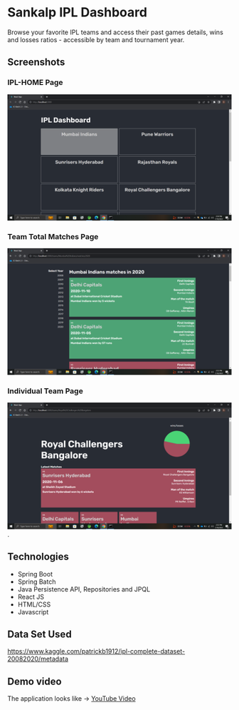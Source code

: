 # Sankalp IPL Dashboard

Browse your favorite IPL teams and access their past games details, wins and losses ratios - accessible by team and tournament year.

## Screenshots

### IPL-HOME Page

![Team Page Page](/ipl-home.png)

### Team Total Matches Page

![Matches Page](/ipl-yearlyMatchRecord.png)

### Individual Team Page

![Matches Page](/ipl-individualTeam.png).

## Technologies

* Spring Boot
* Spring Batch
* Java Persistence API, Repositories and JPQL
* React JS
* HTML/CSS
* Javascript

## Data Set Used
https://www.kaggle.com/patrickb1912/ipl-complete-dataset-20082020/metadata


## Demo video
The application looks like -> [YouTube Video](https://youtube.com/playlist?list=PLqq-6Pq4lTTa8V613TZhGq4o8hSgkMGQ0
)  
